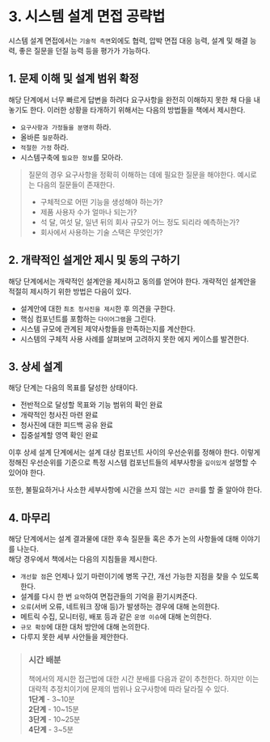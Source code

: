 # 3. 시스템 설계 면접 공략법

시스템 설계 면접에서는 `기술적 측면`외에도 협력, 압박 면접 대응 능력, 설계 및 해결 능력, 좋은 질문을 던질 능력 등을 평가가 가능하다. 

## 1. 문제 이해 및 설계 범위 확정

해당 단계에서 너무 빠르게 답변을 하려다 요구사항을 완전히 이해하지 못한 채 다을 내놓기도 한다. 이러한 상황을 타개하기 위해서는 다음의 방법들을 책에서 제시한다.

- `요구사항과 가정들을 분명히` 하라.
- 올바른 `질문`하라.
- `적절한 가정` 하라.
- 시스템구축에 `필요한 정보`를 모아라.

> 질문의 경우 요구사항을 정확히 이해하는 데에 필요한 질문을 해야한다. 예시로는 다음의 질문들이 존재한다.
> - 구체적으로 어떤 기능을 생성해야 하는가?
> - 제품 사용자 수가 얼마나 되는가?
> - 석 달, 여섯 달, 일년 뒤의 회사 규모가 어느 정도 되리라 예측하는가?
> - 회사에서 사용하는 기술 스택은 무엇인가?

## 2. 개략적인 설게안 제시 및 동의 구하기

해당 단계에서는 개략적인 설계안을 제시하고 동의를 얻어야 한다. 개략적인 설계안을 적절히 제시하기 위한 방법은 다음이 있다.

- 설계안에 대한 `최초 청사진을 제시`한 후 의견을 구한다.
- 핵심 컴포넌트를 포함하는 `다이어그램`을 그린다.
- 시스템 규모에 관계된 제약사항들을 만족하는지를 계산한다.
- 시스템의 구체적 사용 사례를 살펴보며 고려하지 못한 에지 케이스를 발견한다.

## 3. 상세 설계

해당 단계는 다음의 목표를 달성한 상태이다.
- 전반적으로 달성할 목표와 기능 범위의 확인 완료
- 개략적인 청사진 마련 완료
- 청사진에 대한 피드백 공유 완료
- 집중설계할 영역 확인 완료

이후 상세 설계 단계에서는 설계 대상 컴포넌트 사이의 우선순위를 정해야 한다.
이렇게 정해진 우선순위를 기준으로 특정 시스템 컴포넌트들의 세부사항을 `깊이있게` 설명할 수 있어야 한다.

또한, 불필요하거나 사소한 세부사항에 시간을 쓰지 않는 `시간 관리`를 할 줄 알아야 한다.

## 4. 마무리

해당 단계에서는 설계 결과물에 대한 후속 질문들 혹은 추가 논의 사항들에 대해 이야기를 나눈다.
<br>
해당 경우에서 책에서는 다음의 지침들을 제시한다.

- `개선할 점`은 언제나 있기 마련이기에 병목 구간, 개선 가능한 지점을 찾을 수 있도록 한다.
- 설계를 다시 한 번 `요약`하여 면접관들의 기억을 환기시켜준다.
- `오류`(서버 오류, 네트워크 장애 등)가 발생하는 경우에 대해 논의한다.
- 메트릭 수집, 모니터링, 배포 등과 같은 `운영 이슈`에 대해 논의한다.
- `규모 확장`에 대한 대처 방안에 대해 논의한다.
- 다루지 못한 세부 사안들을 제안한다.

> ### 시간 배분
> 책에서의 제시한 접근법에 대한 시간 분배를 다음과 같이 추천한다. 하지만 이는 대략적 추정치이기에 문제의 범위나 요구사항에 따라 달라질 수 있다.
> <br>
**1단계** - 3~10분
> <br>
**2단계** - 10~15분
> <br>
**3단계** - 10~25분
> <br>
**4단계** - 3~5분